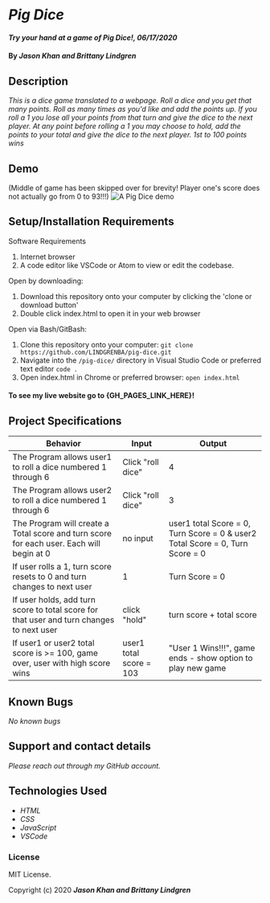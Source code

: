 # _Pig Dice_

#### _Try your hand at a game of Pig Dice!, 06/17/2020_

#### By _**Jason Khan and Brittany Lindgren**_

## Description  

_This is a dice game translated to a webpage. Roll a dice and you get that many points. Roll as many times as you'd like and add the points up. If you roll a 1 you lose all your points from that turn and give the dice to the next player. At any point before rolling a 1 you may choose to hold, add the points to your total and give the dice to the next player. 1st to 100 points wins_

## Demo 
(Middle of game has been skipped over for brevity! Player one's score does not actually go from 0 to 93!!!)
![A Pig Dice demo]()

## Setup/Installation Requirements

Software Requirements
1. Internet browser
2. A code editor like VSCode or Atom to view or edit the codebase.

Open by downloading:
1. Download this repository onto your computer by clicking the 'clone or download button'
2. Double click index.html to open it in your web browser

Open via Bash/GitBash:
1. Clone this repository onto your computer:
`git clone https://github.com/LINDGRENBA/pig-dice.git`
2. Navigate into the `/pig-dice/` directory in Visual Studio Code or preferred text editor
`code .`
3. Open index.html in Chrome or preferred browser:
`open index.html`

#### To see my live website go to {GH_PAGES_LINK_HERE}!

## Project Specifications

| Behavior | Input | Output |
| -------- | ----- | ------ |
| The Program allows user1 to roll a dice numbered 1 through 6 | Click "roll dice" | 4 |
| The Program allows user2 to roll a dice numbered 1 through 6 | Click "roll dice" | 3 |
| The Program will create a Total score and turn score for each user. Each  will begin at 0 | no input | user1 total Score = 0, Turn Score = 0 & user2 Total Score = 0, Turn Score = 0 |
| If user rolls a 1, turn score resets to 0 and turn changes to next user | 1 | Turn Score = 0 |
| If user holds, add turn score to total score for that user and turn changes to next user | click "hold" | turn score + total score |
| If user1 or user2 total score is >= 100, game over, user with high score wins | user1 total score = 103 | "User 1 Wins!!!", game ends - show option to play new game |

## Known Bugs

_No known bugs_

## Support and contact details

_Please reach out through my GitHub account._

## Technologies Used

* _HTML_
* _CSS_
* _JavaScript_
* _VSCode_

### License

MIT License.

Copyright (c) 2020 **_Jason Khan and Brittany Lindgren_**
